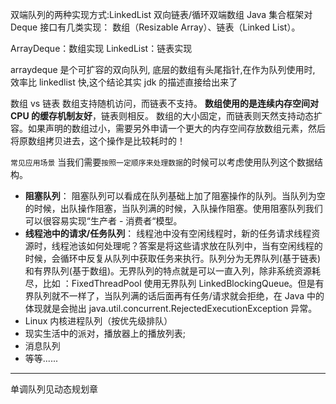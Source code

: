 双端队列的两种实现方式:LinkedList 双向链表/循环双端数组
Java 集合框架对 Deque 接口有几类实现：
数组（Resizable Array）、链表（Linked List）。

ArrayDeque：数组实现
LinkedList：链表实现

arraydeque 是个可扩容的双向队列,
底层的数组有头尾指针,在作为队列使用时,
效率比 linkedlist 快,这个结论其实 jdk 的描述直接给出来了

数组 vs 链表
数组支持随机访问，而链表不支持。
**数组使用的是连续内存空间对 CPU 的缓存机制友好**，链表则相反。
数组的大小固定，而链表则天然支持动态扩容。如果声明的数组过小，需要另外申请一个更大的内存空间存放数组元素，然后将原数组拷贝进去，这个操作是比较耗时的！

`常见应用场景`
当我们需要`按照一定顺序来处理数据`的时候可以考虑使用队列这个数据结构。

- **阻塞队列**： 阻塞队列可以看成在队列基础上加了阻塞操作的队列。当队列为空的时候，出队操作阻塞，当队列满的时候，入队操作阻塞。使用阻塞队列我们可以很容易实现“生产者 - 消费者“模型。
- **线程池中的请求/任务队列**： 线程池中没有空闲线程时，新的任务请求线程资源时，线程池该如何处理呢？答案是将这些请求放在队列中，当有空闲线程的时候，会循环中反复从队列中获取任务来执行。队列分为无界队列(基于链表)和有界队列(基于数组)。无界队列的特点就是可以一直入列，除非系统资源耗尽，比如 ：FixedThreadPool 使用无界队列 LinkedBlockingQueue。但是有界队列就不一样了，当队列满的话后面再有任务/请求就会拒绝，在 Java 中的体现就是会抛出 java.util.concurrent.RejectedExecutionException 异常。
- Linux 内核进程队列（按优先级排队）
- 现实生活中的派对，播放器上的播放列表;
- 消息队列
- 等等......

---

单调队列见动态规划章
